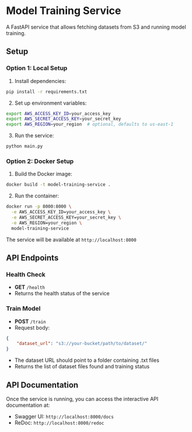 # Model Training Service

A FastAPI service that allows fetching datasets from S3 and running model training.

## Setup

### Option 1: Local Setup

1. Install dependencies:
```bash
pip install -r requirements.txt
```

2. Set up environment variables:
```bash
export AWS_ACCESS_KEY_ID=your_access_key
export AWS_SECRET_ACCESS_KEY=your_secret_key
export AWS_REGION=your_region  # optional, defaults to us-east-1
```

3. Run the service:
```bash
python main.py
```

### Option 2: Docker Setup

1. Build the Docker image:
```bash
docker build -t model-training-service .
```

2. Run the container:
```bash
docker run -p 8000:8000 \
  -e AWS_ACCESS_KEY_ID=your_access_key \
  -e AWS_SECRET_ACCESS_KEY=your_secret_key \
  -e AWS_REGION=your_region \
  model-training-service
```

The service will be available at `http://localhost:8000`

## API Endpoints

### Health Check
- **GET** `/health`
- Returns the health status of the service

### Train Model
- **POST** `/train`
- Request body:
```json
{
    "dataset_url": "s3://your-bucket/path/to/dataset/"
}
```
- The dataset URL should point to a folder containing .txt files
- Returns the list of dataset files found and training status

## API Documentation

Once the service is running, you can access the interactive API documentation at:
- Swagger UI: `http://localhost:8000/docs`
- ReDoc: `http://localhost:8000/redoc` 